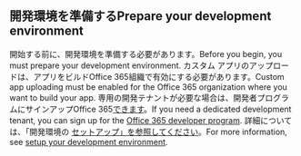 ## <a name="prepare-your-development-environment"></a><span data-ttu-id="5762c-101">開発環境を準備する</span><span class="sxs-lookup"><span data-stu-id="5762c-101">Prepare your development environment</span></span>

<span data-ttu-id="5762c-102">開始する前に、開発環境を準備する必要があります。</span><span class="sxs-lookup"><span data-stu-id="5762c-102">Before you begin, you must prepare your development environment.</span></span> <span data-ttu-id="5762c-103">カスタム アプリのアップロードは、アプリをビルドOffice 365組織で有効にする必要があります。</span><span class="sxs-lookup"><span data-stu-id="5762c-103">Custom app uploading must be enabled for the Office 365 organization where you want to build your app.</span></span> <span data-ttu-id="5762c-104">専用の開発テナントが必要な場合は、開発者プログラムにサインアップOffice 365[できます](https://developer.microsoft.com/office/dev-program)。</span><span class="sxs-lookup"><span data-stu-id="5762c-104">If you need a dedicated development tenant, you can sign up for the [Office 365 developer program](https://developer.microsoft.com/office/dev-program).</span></span> <span data-ttu-id="5762c-105">詳細については、「開発環境の [セットアップ」を参照してください](~/concepts/build-and-test/prepare-your-o365-tenant.md)。</span><span class="sxs-lookup"><span data-stu-id="5762c-105">For more information, see [setup your development environment](~/concepts/build-and-test/prepare-your-o365-tenant.md).</span></span>